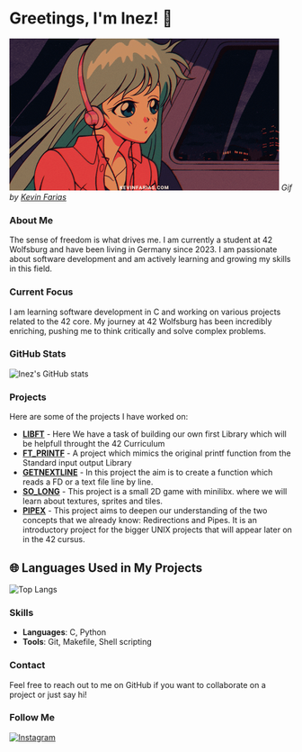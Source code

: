 # Greetings, I'm Inez! 👋


![Lofi Girl](assests/images/lofi.gif)
*Gif by [Kevin Farias](https://kevinfarias.com)*

### **About Me**
The sense of freedom is what drives me. I am currently a student at 42 Wolfsburg and have been living in Germany since 2023. I am passionate about software development and am actively learning and growing my skills in this field.

### **Current Focus**
I am learning software development in C and working on various projects related to the 42 core. My journey at 42 Wolfsburg has been incredibly enriching, pushing me to think critically and solve complex problems.

### **GitHub Stats**
![Inez's GitHub stats](https://github-readme-stats.vercel.app/api?username=zeniDlaw&show_icons=true&theme=radical)

### **Projects**
Here are some of the projects I have worked on:
- **[LIBFT](https://github.com/zeniDlaw/libft)** - Here We have a task of building our own first Library which will be helpfull throught the 42 Curriculum
- **[FT_PRINTF](https://github.com/zeniDlaw/ft_printf)** - A project which mimics the original printf function from the Standard input output Library
- **[GETNEXTLINE](https://github.com/zeniDlaw/getnextline)** - In this project the aim is to create a function which reads a FD or a text file line by line.
- **[SO_LONG](https://github.com/zeniDlaw/so_long)** - This project is a small 2D game with minilibx. where we will learn about textures, sprites and tiles.
- **[PIPEX](https://github.com/zeniDlaw/pipex)** - This project aims to deepen our understanding of the two concepts that we already know: Redirections and Pipes. It is an introductory project for the bigger UNIX projects that will appear later on in the 42 cursus.

## 🌐 **Languages Used in My Projects**

![Top Langs](https://github-readme-stats.vercel.app/api/top-langs?username=zeniDlaw)

### **Skills**
- **Languages**: C, Python
- **Tools**: Git, Makefile, Shell scripting

### **Contact**
Feel free to reach out to me on GitHub if you want to collaborate on a project or just say hi!

### **Follow Me**
<a href="https://www.instagram.com/_ineezz" target="_blank">
  <img src="https://upload.wikimedia.org/wikipedia/commons/a/a5/Instagram_icon.png" alt="Instagram" width="40" height="40">
</a>

